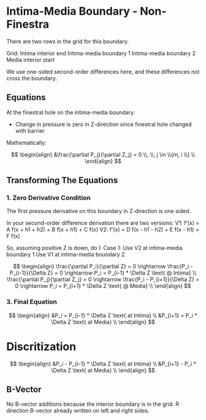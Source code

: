 # Intima-Media Boundary - Non-Finestra

There are two rows in the grid for this boundary.

Grid: 
 Intima interior end
 Intima-media boundary 1
 Intima-media boundary 2
 Media interior start
 
We use one-sided second-order differences here, and these differences not cross the boundary. 

## Equations

At the finestral hole on the intima-media boundary: 
 - Change in pressure is zero in Z-direction since finestral hole changed with barrier

Mathematically: 

$$
\begin{align}
&\frac{\partial P_j}{\partial Z_j} = 0 \\, \\, j \in  \\{m, i \\} \\
\end{align} 
$$

## Transforming The Equations

### 1. Zero Derivative Condition

The first pressure derivative on this boundary in Z-direction is one sided.


In your second-order difference derivation there are two versions: 
V1: f’(x) = A f(x + h1 + h2) + B f(x + h1) + C f(x)
V2: f’(x) = D f(x - h1 - h2) + E f(x - h1) + F f(x)

So, assuming positive Z is down, do I:
Case 1: 
Use V2 at intima-media boundary 1
Use V1 at intima-media boundary 2



$$
\begin{align}
\frac{\partial P_i}{\partial Z} = 0  \rightarrow \frac{P_i - P_{i-1}}{\Delta Z} = 0 \rightarrow P_i = P_{i-1} * \Delta Z \text{ @ Intima} \\
\frac{\partial P_j}{\partial Z_j} = 0  \rightarrow \frac{P_i - P_{i+1}}{\Delta Z} = 0 \rightarrow P_i = P_{i+1} * \Delta Z \text{ @ Media} \\
\end{align}
$$

### 3. Final Equation

$$
\begin{align}
&P_i = P_{i-1} * \Delta Z \text{ at Intima} \\
&P_{i+1} = P_i * \Delta Z \text{ at Media} \\
\end{align}
$$

# Discritization
$$
\begin{align}
&P_i - P_{i-1} * \Delta Z \text{ at Intima} \\
&P_{i+1} - P_i * \Delta Z \text{ at Media} \\
\end{align}
$$

 ## B-Vector
No B-vector additions because the interior boundary is in the grid. 
R direction B-vector already written on left and right sides. 
